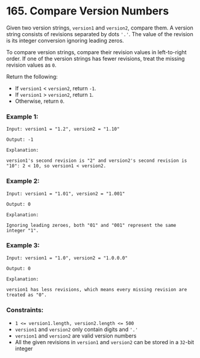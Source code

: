 # 165. Compare Version Numbers

Given two version strings, `version1` and `version2`, compare them. A version string consists of revisions separated by dots `'.'`. The value of the revision is its integer conversion ignoring leading zeros.

To compare version strings, compare their revision values in left-to-right order. If one of the version strings has fewer revisions, treat the missing revision values as `0`.

Return the following:

- If `version1` < `version2`, return `-1`.
- If `version1` > `version2`, return `1`.
- Otherwise, return `0`.

### Example 1:

```
Input: version1 = "1.2", version2 = "1.10"

Output: -1

Explanation:

version1's second revision is "2" and version2's second revision is "10": 2 < 10, so version1 < version2.
```

### Example 2:

```
Input: version1 = "1.01", version2 = "1.001"

Output: 0

Explanation:

Ignoring leading zeroes, both "01" and "001" represent the same integer "1".
```

### Example 3:

```
Input: version1 = "1.0", version2 = "1.0.0.0"

Output: 0

Explanation:

version1 has less revisions, which means every missing revision are treated as "0".
```

### Constraints:

- `1 <= version1.length, version2.length <= 500`
- `version1` and `version2` only contain digits and `'.'`
- `version1` and `version2` are valid version numbers
- All the given revisions in `version1` and `version2` can be stored in a `32`-bit integer

